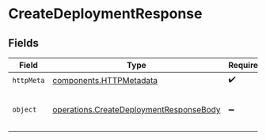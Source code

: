 # CreateDeploymentResponse


## Fields

| Field                                                                                              | Type                                                                                               | Required                                                                                           | Description                                                                                        |
| -------------------------------------------------------------------------------------------------- | -------------------------------------------------------------------------------------------------- | -------------------------------------------------------------------------------------------------- | -------------------------------------------------------------------------------------------------- |
| `httpMeta`                                                                                         | [components.HTTPMetadata](../../models/components/httpmetadata.md)                                 | :heavy_check_mark:                                                                                 | N/A                                                                                                |
| `object`                                                                                           | [operations.CreateDeploymentResponseBody](../../models/operations/createdeploymentresponsebody.md) | :heavy_minus_sign:                                                                                 | The successfully created deployment                                                                |